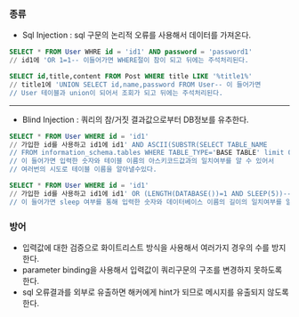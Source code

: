 ### 종류
* Sql Injection : sql 구문의 논리적 오류를 사용해서 데이터를 가져온다.
```sql
SELECT * FROM User WHRE id = 'id1' AND password = 'password1' 
// id1에 'OR 1=1-- 이들어가면 WHERE절이 참이 되고 뒤에는 주석처리된다.
```
```sql
SELECT id,title,content FROM Post WHERE title LIKE '%title1%' 
// title1에 'UNION SELECT id,name,password FROM User-- 이 들어가면 
// User 테이블과 union이 되어서 조회가 되고 뒤에는 주석처리된다.
```
---
* Blind Injection : 쿼리의 참/거짓 결과값으로부터 DB정보를 유추한다.
```sql
SELECT * FROM User WHERE id = 'id1'
// 가입한 id를 사용하고 id1에 id1' AND ASCII(SUBSTR(SELECT TABLE_NAME
// FROM information_schema.tables WHERE TABLE_TYPE='BASE TABLE' limit 0,1),1,1)) = 65--
// 이 들어가면 입력한 숫자와 테이블 이름의 아스키코드값과의 일치여부를 알 수 있어서 
// 여러번의 시도로 테이블 이름을 알아낼수있다.  
```
```sql
SELECT * FROM User WHERE id = 'id1'
// 가입한 id를 사용하고 id1에 id1' OR (LENGTH(DATABASE())=1 AND SLEEP(5))-- 
// 이 들어가면 sleep 여부를 통해 입력한 숫자와 데이터베이스 이름의 길이의 일치여부를 알 수 있다.
```
### 방어
* 입력값에 대한 검증으로 화이트리스트 방식을 사용해서 여러가지 경우의 수를 방지한다.
* parameter binding을 사용해서 입력값이 쿼리구문의 구조를 변경하지 못하도록 한다. 
* sql 오류결과를 외부로 유출하면 해커에게 hint가 되므로 메시지를 유출되지 않도록 한다.

